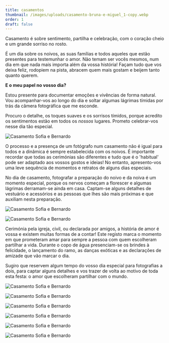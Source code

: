 ```yaml
---
title: casamentos
thumbnail: /images/uploads/casamento-bruna-e-miguel_1-copy.webp
order: 1
draft: false
---
```


<section class="section-top-aligned">






                       

Casamento é sobre sentimento, partilha e celebração, com o coração cheio e um grande sorriso no rosto.

É um dia sobre os noivos, as suas famílias e todos aqueles que estão presentes para testemunhar o amor. Não temam ser vocês mesmos, num dia em que nada mais importa além da vossa história! Façam tudo que vos deixa feliz, rodopiem na pista, abracem quem mais gostam e beijem tanto quanto querem. 
                    


</section>


<section class="section-bottom-aligned">





**E o meu papel no vosso dia?**

Estou presente para documentar emoções e vivências de forma natural. Vou acompanhar-vos ao longo do dia e soltar algumas lágrimas tímidas por trás da câmera fotográfica que me esconde.

Procuro o detalhe, os toques suaves e os sorrisos tímidos, porque acredito os sentimentos estão em todos os *nossos* lugares. Prometo celebrar-vos nesse dia tão especial.


</section>

![Casamento Sofia e Bernardo](/images/uploads/sofia-e-bernardo-42-copy.webp)


<section class="section-top-aligned">






                       

O processo e a presença de um fotógrafo num casamento não é igual para todos e a dinâmica é sempre estabelecida com os noivos.
É importante recordar que todas as cerimónias são diferentes e tudo que é o 'habitual' pode ser adaptado aos vossos gostos e ideias! No entanto, apresento-vos uma leve sequência de momentos e retratos de alguns dias especiais.

No dia de casamento, fotografar a preparação do noivo e da noiva é um momento especial, porque os nervos começam a florescer e algumas lágrimas derramam-se ainda em casa. Captam-se alguns detalhes de vestuário e acessórios e as pessoas que lhes são mais próximas e que auxiliam nesta preparação. 
                    


</section>

![Casamento Sofia e Bernardo](/images/uploads/sofia-e-bernardo-7-copy.webp)

![Casamento Sofia e Bernardo](/images/uploads/sofia-e-bernardo-14-copy.webp)


<section class="section-top-aligned">






                       

Cerimónia pela igreja, civil, ou declarada por amigos, a história de amor é vossa e existem muitas formas de a contar! Este registo marca o momento em que prometeram amar para sempre a pessoa com quem escolheram partilhar a vida. Durante o copo de água presenciam-se os brindes à felicidade, o lançamento do ramo, as danças exóticas e as declarações de amizade que vão marcar o dia.

Sugiro que reservem algum tempo do vosso dia especial para fotografias a dois, para captar alguns detalhes e vos trazer de volta ao motivo de toda esta festa: o amor que escolheram partilhar com o mundo. 
                    


</section>

![Casamento Sofia e Bernardo](/images/uploads/sofia-e-bernardo-23-copy.webp)

![Casamento Sofia e Bernardo](/images/uploads/sofia-e-bernardo-25-copy.webp)

![Casamento Sofia e Bernardo](/images/uploads/sofia-e-bernardo-48-copy.webp)

![Casamento Sofia e Bernardo](/images/uploads/sofia-e-bernardo-50-copy.webp)

![Casamento Sofia e Bernardo](/images/uploads/sofia-e-bernardo-43-copy.webp)

![Casamento Sofia e Bernardo](/images/uploads/sofia-e-bernardo-38-copy.webp)
